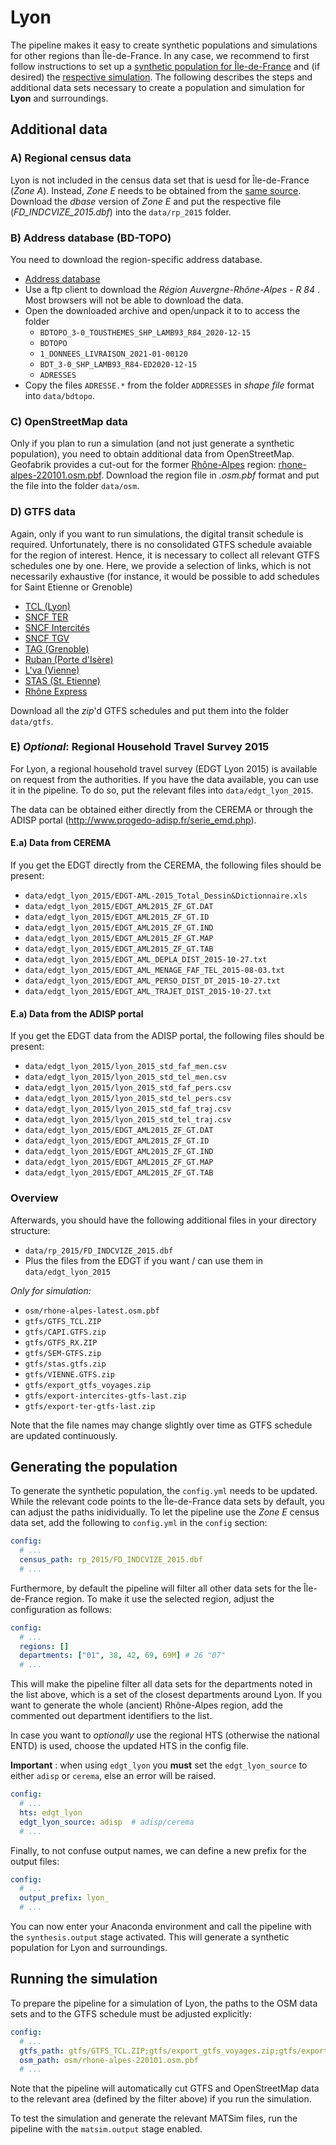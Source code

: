 # Lyon

The pipeline makes it easy to create synthetic populations and simulations
for other regions than Île-de-France. In any case, we recommend to first
follow instructions to set up a [synthetic population for Île-de-France](../population.md)
and (if desired) the [respective simulation](../simulation.md). The following
describes the steps and additional data sets necessary to create a population and
simulation for **Lyon** and surroundings.

## Additional data

### A) Regional census data

Lyon is not included in the census data set that is uesd for Île-de-France
(*Zone A*). Instead, *Zone E* needs to be obtained from the [same source](https://www.insee.fr/fr/statistiques/3625223). Download the *dbase* version of *Zone E* and put the
respective file (*FD_INDCVIZE_2015.dbf*) into the `data/rp_2015` folder.

### B) Address database (BD-TOPO)

You need to download the region-specific address database.

- [Address database](https://geoservices.ign.fr/bdtopo)
- Use a ftp client to download the *Région Auvergne-Rhône-Alpes - R 84* . Most browsers will not be able to download the data.
- Open the downloaded archive and open/unpack it to to access the folder
  - `BDTOPO_3-0_TOUSTHEMES_SHP_LAMB93_R84_2020-12-15`
  - `BDTOPO`
  - `1_DONNEES_LIVRAISON_2021-01-00120`
  - `BDT_3-0_SHP_LAMB93_R84-ED2020-12-15`
  - `ADRESSES`
- Copy the files `ADRESSE.*` from the folder `ADDRESSES` in *shape file* format into `data/bdtopo`.

### C) OpenStreetMap data

Only if you plan to run a simulation (and not just generate a synthetic population),
you need to obtain additional data from OpenStreetMap.
Geofabrik provides a cut-out for the former [Rhône-Alpes](https://download.geofabrik.de/europe/france/rhone-alpes.html) region: [rhone-alpes-220101.osm.pbf](https://download.geofabrik.de/europe/france/rhone-alpes-220101.osm.pbf). Download the region file in *.osm.pbf* format and put the file into the
folder `data/osm`.

### D) GTFS data

Again, only if you want to run simulations, the digital transit schedule is required.
Unfortunately, there is no consolidated GTFS schedule avaiable for the region of interest. Hence,
it is necessary to collect all relevant GTFS schedules one by one. Here, we
provide a selection of links, which is not necessarily exhaustive (for instance,
it would be possible to add schedules for Saint Etienne or Grenoble)

- [TCL (Lyon)](https://transport.data.gouv.fr/datasets/horaires-theoriques-du-reseau-transports-en-commun-lyonnais-1/)
- [SNCF TER](https://ressources.data.sncf.com/explore/dataset/sncf-ter-gtfs/information/)
- [SNCF Intercités](https://ressources.data.sncf.com/explore/dataset/sncf-intercites-gtfs/information/)
- [SNCF TGV](https://ressources.data.sncf.com/explore/dataset/horaires-des-train-voyages-tgvinouiouigo/information/)
- [TAG (Grenoble)](https://transport.data.gouv.fr/datasets/horaires-theoriques-du-reseau-tag/)
- [Ruban (Porte d'Isère)](https://transport.data.gouv.fr/datasets/reseau-ruban-donnees-theoriques/)
- [L'va (Vienne)](https://transport.data.gouv.fr/datasets/reseau-lva/?locale=en)
- [STAS (St. Etienne)](https://transport.data.gouv.fr/datasets/donnees-horaires-theoriques-gtfs-du-reseau-de-transport-de-la-metropole-de-saint-etienne-stas/?locale=fr&slug=donnees-horaires-theoriques-gtfs-du-reseau-de-transport-de-la-metropole-de-saint-etienne-stas)
- [Rhône Express](https://transport.data.gouv.fr/datasets/horaires-theoriques-du-service-rhonexpress-de-la-metropole-de-lyon-et-du-departement-du-rhone/)

Download all the *zip*'d GTFS schedules and put them into the folder `data/gtfs`.

### E) *Optional*: Regional Household Travel Survey 2015

For Lyon, a regional household travel survey (EDGT Lyon 2015) is available on request
from the authorities. If you have the data available, you can use it in the pipeline.
To do so, put the relevant files into `data/edgt_lyon_2015`.

The data can be obtained either directly from the CEREMA or through the ADISP portal (http://www.progedo-adisp.fr/serie_emd.php).

#### E.a) Data from CEREMA

If you get the EDGT directly from the CEREMA, the following files should be present:

- `data/edgt_lyon_2015/EDGT-AML-2015_Total_Dessin&Dictionnaire.xls`
- `data/edgt_lyon_2015/EDGT_AML2015_ZF_GT.DAT`
- `data/edgt_lyon_2015/EDGT_AML2015_ZF_GT.ID`
- `data/edgt_lyon_2015/EDGT_AML2015_ZF_GT.IND`
- `data/edgt_lyon_2015/EDGT_AML2015_ZF_GT.MAP`
- `data/edgt_lyon_2015/EDGT_AML2015_ZF_GT.TAB`
- `data/edgt_lyon_2015/EDGT_AML_DEPLA_DIST_2015-10-27.txt`
- `data/edgt_lyon_2015/EDGT_AML_MENAGE_FAF_TEL_2015-08-03.txt`
- `data/edgt_lyon_2015/EDGT_AML_PERSO_DIST_DT_2015-10-27.txt`
- `data/edgt_lyon_2015/EDGT_AML_TRAJET_DIST_2015-10-27.txt`

#### E.a) Data from the ADISP portal

If you get the EDGT data from the ADISP portal, the following files should be present:

- `data/edgt_lyon_2015/lyon_2015_std_faf_men.csv`
- `data/edgt_lyon_2015/lyon_2015_std_tel_men.csv`
- `data/edgt_lyon_2015/lyon_2015_std_faf_pers.csv`
- `data/edgt_lyon_2015/lyon_2015_std_tel_pers.csv`
- `data/edgt_lyon_2015/lyon_2015_std_faf_traj.csv`
- `data/edgt_lyon_2015/lyon_2015_std_tel_traj.csv`
- `data/edgt_lyon_2015/EDGT_AML2015_ZF_GT.DAT`
- `data/edgt_lyon_2015/EDGT_AML2015_ZF_GT.ID`
- `data/edgt_lyon_2015/EDGT_AML2015_ZF_GT.IND`
- `data/edgt_lyon_2015/EDGT_AML2015_ZF_GT.MAP`
- `data/edgt_lyon_2015/EDGT_AML2015_ZF_GT.TAB`

### Overview

Afterwards, you should have the following additional files in your directory structure:

- `data/rp_2015/FD_INDCVIZE_2015.dbf`
- Plus the files from the EDGT if you want / can use them in `data/edgt_lyon_2015`

*Only for simulation:*

- `osm/rhone-alpes-latest.osm.pbf`
- `gtfs/GTFS_TCL.ZIP`
- `gtfs/CAPI.GTFS.zip`
- `gtfs/GTFS_RX.ZIP`
- `gtfs/SEM-GTFS.zip`
- `gtfs/stas.gtfs.zip`
- `gtfs/VIENNE.GTFS.zip`
- `gtfs/export_gtfs_voyages.zip`
- `gtfs/export-intercites-gtfs-last.zip`
- `gtfs/export-ter-gtfs-last.zip`

Note that the file names may change slightly over time as GTFS schedule are
updated continuously.

## Generating the population

To generate the synthetic population, the `config.yml` needs to be updated. While
the relevant code points to the Île-de-France data sets by default, you can
adjust the paths inidividually. To let the pipeline use the *Zone E* census
data set, add the following to `config.yml` in the `config` section:

```yaml
config:
  # ...
  census_path: rp_2015/FD_INDCVIZE_2015.dbf
  # ...
```

Furthermore, by default the pipeline will filter all other data sets for the
Île-de-France region. To make it use the selected region, adjust the
configuration as follows:

```yaml
config:
  # ...
  regions: []
  departments: ["01", 38, 42, 69, 69M] # 26 "07"
  # ...
```

This will make the pipeline filter all data sets for the departments noted
in the list above, which is a set of the closest departments around Lyon.
If you want to generate the whole (ancient) Rhône-Alpes region, add the commented out
department identifiers to the list.

In case you want to *optionally* use the regional HTS (otherwise the national ENTD)
is used, choose the updated HTS in the config file.

**Important** : when using `edgt_lyon` you **must** set the `edgt_lyon_source` to either `adisp` or `cerema`, else an error will be raised.

```yaml
config:
  # ...
  hts: edgt_lyon
  edgt_lyon_source: adisp  # adisp/cerema
  # ...
```

Finally, to not confuse output names, we can define a new prefix for the output files:

```yaml
config:
  # ...
  output_prefix: lyon_
  # ...
```

You can now enter your Anaconda environment and call the pipeline with the
`synthesis.output` stage activated. This will generate a synthetic population
for Lyon and surroundings.

## Running the simulation

To prepare the pipeline for a simulation of Lyon, the paths to the OSM data sets and to the GTFS schedule must be adjusted explicitly:

```yaml
config:
  # ...
  gtfs_path: gtfs/GTFS_TCL.ZIP;gtfs/export_gtfs_voyages.zip;gtfs/export-intercites-gtfs-last.zip;gtfs/export-ter-gtfs-last.zip;gtfs/CAPI.GTFS.zip;gtfs/GTFS_RX.ZIP;gtfs/SEM-GTFS.zip;gtfs/stas.gtfs.zip;gtfs/VIENNE.GTFS.zip
  osm_path: osm/rhone-alpes-220101.osm.pbf
  # ...
```

Note that the pipeline will automatically cut GTFS and OpenStreetMap data
to the relevant area (defined by the filter above) if you run the simulation.

To test the simulation and generate the relevant MATSim files, run the pipeline
with the `matsim.output` stage enabled.
